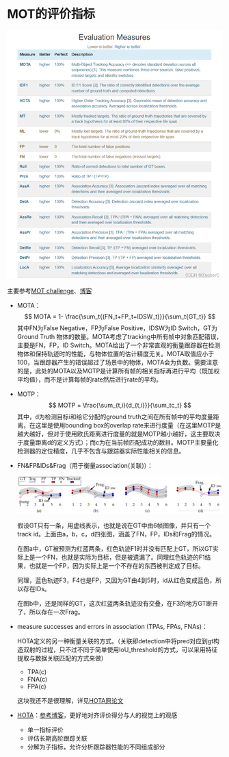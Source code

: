 # MOT的评价指标

![1](./figs/a230b2139f664707b664f9f47975d957.png)

主要参考[MOT challenge](https://motchallenge.net/)、[博客](https://blog.csdn.net/qq_34919792/article/details/107067992)

- MOTA：
  $$
  MOTA = 1- \frac{\sum_t{(FN_t+FP_t+IDSW_t)}}{\sum_t{GT_t}}
  $$
  其中FN为False Negative，FP为False Positive，IDSW为ID Switch，GT为Ground Truth 物体的数量。MOTA考虑了tracking中所有帧中对象匹配错误，主要是FN，FP，ID Switch。MOTA给出了一个非常直观的衡量跟踪器在检测物体和保持轨迹时的性能，与物体位置的估计精度无关。MOTA取值应小于100，当跟踪器产生的错误超过了场景中的物体，MOTA会为负数。需要注意的是，此处的MOTA以及MOTP是计算所有帧的相关指标再进行平均（既加权平均值），而不是计算每帧的rate然后进行rate的平均。
- MOTP：
  $$
  MOTP = \frac{\sum_{t,i}{d_{t,i}}}{\sum_tc_t}
  $$
  其中，d为检测目标i和给它分配的ground truth之间在所有帧中的平均度量距离，在这里是使用bounding box的overlap rate来进行度量（在这里MOTP是越大越好，但对于使用欧氏距离进行度量的就是MOTP越小越好，这主要取决于度量距离d的定义方式）；而c为在当前帧匹配成功的数目。MOTP主要量化检测器的定位精度，几乎不包含与跟踪器实际性能相关的信息。
- FN&FP&IDs&Frag（用于衡量association(关联)）：

  ![1](./figs/tun7ix38xw.png)

  假设GT只有一条，用虚线表示，也就是说在GT中由6帧图像，并只有一个track id。上面由a，b，c，d四张图，涵盖了FN，FP，IDs和Frag的情况。

  在图a中，GT被预测为红蓝两条，红色轨迹F1时并没有匹配上GT，所以GT实际上是一个FN，也就是实际为目标，但是被遗漏了。同理红色轨迹的F1结果，也就是一个FP，因为实际上是一个不存在的东西被判定成了目标。

  同理，蓝色轨迹F3，F4也是FP，又因为GT由4到5时，id从红色变成蓝色，所以存在IDs。

  在图b中，还是同样的GT，这次红蓝两条轨迹没有交叠，在F3的地方GT断开了，所以存在一次Frag。
- measure successes and errors in association (TPAs, FPAs, FNAs)：
  
  HOTA定义的另一种衡量关联的方式。（关联即detection中将pred对应到gt构造双射的过程，只不过不同于简单使用IoU_threshold的方式，可以采用特征提取与数据关联匹配的方式来做）
  - TPA(c)
  - FNA(c)
  - FPA(c)

  这块我还不是很理解，详见[HOTA原论文](https://link.springer.com/article/10.1007/s11263-020-01375-2#Sec8)
  

- [HOTA](https://link.springer.com/article/10.1007/s11263-020-01375-2)：[参考博客](https://cloud.tencent.com/developer/article/1914289#:~:text=HOTA%3A%20A%20Higher%20Order%20Metric%20for,Evaluating%20Multi-object%20Tracking%20%E6%98%AFIJCV%202020%E7%9A%84paper%EF%BC%8C%E5%9C%A8%E6%AD%A4%E4%B9%8B%E5%89%8D%E4%BB%A5MOTChallenge%E4%B8%BA%E4%B8%BB%E7%9A%84%E5%A4%9A%E7%9B%AE%E6%A0%87%E8%B7%9F%E8%B8%AAbenchmark%E4%B8%80%E7%9B%B4%E9%87%87%E7%94%A8%E4%BB%A5%20MOTA%20%E4%B8%BA%E6%8E%92%E5%90%8D%E7%9A%84%E8%AF%84%E4%BB%B7%E6%A0%87%E5%87%86%EF%BC%8C%E8%99%BD%E7%84%B6MOTChallenge%E7%9A%84metrics%E4%B8%AD%E4%B9%9F%E6%9C%89IDF1%EF%BC%8C%E4%BD%86%E6%98%AF%E6%8E%92%E5%90%8D%E8%BF%98%E6%98%AF%E4%BB%A5MOTA%E4%B8%BA%E5%87%86%E3%80%82)，更好地对齐评价得分与人的视觉上的观感
  - 单一指标评价
  - 评估长期高阶跟踪关联
  - 分解为子指标，允许分析跟踪器性能的不同组成部分
